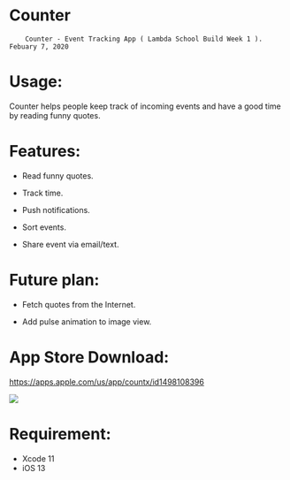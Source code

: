 # Counter

        Counter - Event Tracking App ( Lambda School Build Week 1 ). Febuary 7, 2020
# Usage:
Counter helps people keep track of incoming events and have a good time by reading funny quotes.

# Features:

- Read funny quotes.

- Track time. 

- Push notifications.

- Sort events.

- Share event via email/text.

# Future plan: 
- Fetch quotes from the Internet.

- Add pulse animation to image view.

# App Store Download: 
https://apps.apple.com/us/app/countx/id1498108396

 ![](counterapp.gif)


# Requirement:
- Xcode 11 
- iOS 13
